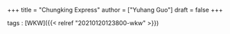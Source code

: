+++
title = "Chungking Express"
author = ["Yuhang Guo"]
draft = false
+++

tags
: [WKW]({{< relref "20210120123800-wkw" >}})
